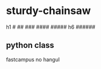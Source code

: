 # sturdy-chainsaw

h1  #
    ##
    ###
    ####
    #####
h6  ######


## python class
fastcampus no hangul
